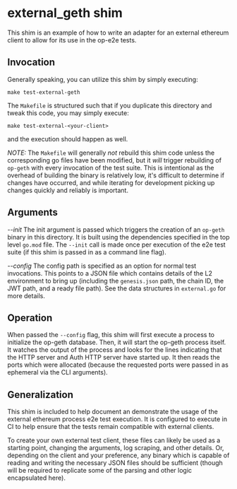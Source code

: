 # external_geth shim

This shim is an example of how to write an adapter for an external ethereum
client to allow for its use in the op-e2e tests.

## Invocation

Generally speaking, you can utilize this shim by simply executing:

```
make test-external-geth
```

The `Makefile` is structured such that if you duplicate this directory and
tweak this code, you may simply execute:

```
make test-external-<your-client>
```

and the execution should happen as well.

*NOTE:* The `Makefile` will generally _not_ rebuild this shim code unless the
corresponding go files have been modified, but it _will_ trigger rebuilding of
`op-geth` with every invocation of the test suite.  This is intentional as the
overhead of building the binary is relatively low, it's difficult to determine
if changes have occurred, and while iterating for development picking up
changes quickly and reliably is important.

## Arguments

*--init* The init argument is passed which triggers the creation of an
`op-geth` binary in this directory.  It is built using the dependencies
specified in the top level `go.mod` file.  The `--init` call is made once per
execution of the e2e test suite (if this shim is passed in as a command line
flag).

*--config <path>* The config path is specified as an option for normal test
invocations.  This points to a JSON file which contains details of the L2
environment to bring up (including the `genesis.json` path, the chain ID, the
JWT path, and a ready file path).  See the data structures in `external.go`
for more details.

## Operation

When passed the `--config` flag, this shim will first execute a process to
initialize the op-geth database.  Then, it will start the op-geth process
itself.  It watches the output of the process and looks for the lines
indicating that the HTTP server and Auth HTTP server have started up.  It then
reads the ports which were allocated (because the requested ports were
passed in as ephemeral via the CLI arguments).

## Generalization

This shim is included to help document an demonstrate the usage of the
external ethereum process e2e test execution.  It is configured to execute in
CI to help ensure that the tests remain compatible with external clients.

To create your own external test client, these files can likely be used as a
starting point, changing the arguments, log scraping, and other details.  Or,
depending on the client and your preference, any binary which is capable of
reading and writing the necessary JSON files should be sufficient (though
will be required to replicate some of the parsing and other logic encapsulated
here).

